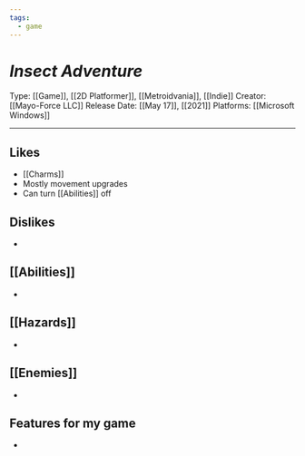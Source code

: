 ```yaml
---
tags:
  - game
---
```

# _Insect Adventure_

Type: [[Game]], [[2D Platformer]], [[Metroidvania]], [[Indie]]
Creator: [[Mayo-Force LLC]]
Release Date: [[May 17]], [[2021]]
Platforms: [[Microsoft Windows]]

----





## Likes
* [[Charms]]
* Mostly movement upgrades
* Can turn [[Abilities]] off

## Dislikes
* 

## [[Abilities]]
* 

## [[Hazards]]
* 

## [[Enemies]]
* 

## Features for my game
* 